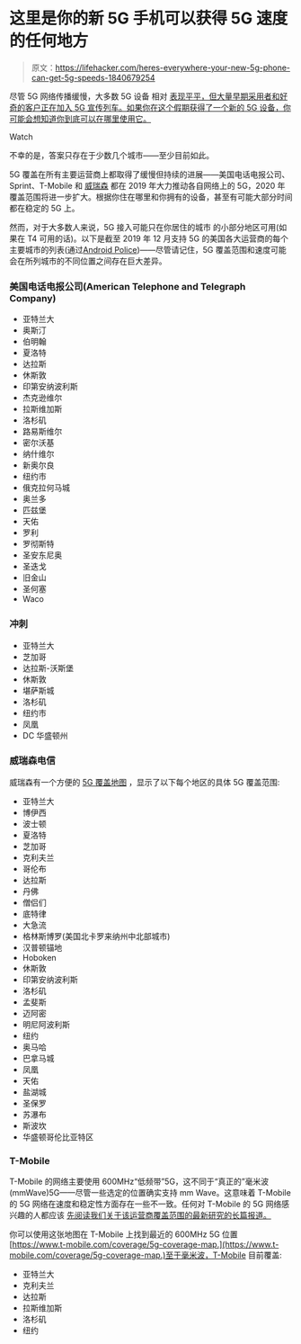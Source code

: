 # 这里是你的新 5G 手机可以获得 5G 速度的任何地方

> 原文：<https://lifehacker.com/heres-everywhere-your-new-5g-phone-can-get-5g-speeds-1840679254>

尽管 5G 网络传播缓慢，大多数 5G 设备 相对 [表现平平，但大量早期采用者和好奇的客户正在加入 5G 宣传列车。如果你在这个假期获得了一个新的 5G 设备，你可能会想知道你到底可以在哪里使用它。](https://lifehacker.com/5g-phones-are-coming-soon-but-you-should-wait-to-buy-o-1831406561)

Watch

不幸的是，答案只存在于少数几个城市——至少目前如此。

5G 覆盖在所有主要运营商上都取得了缓慢但持续的进展——美国电话电报公司、Sprint、T-Mobile 和 [威瑞森](https://lifehacker.com/heres-your-cheat-sheet-for-verizons-new-5g-data-plans-1833278817) 都在 2019 年大力推动各自网络上的 5G，2020 年覆盖范围将进一步扩大。根据你住在哪里和你拥有的设备，甚至有可能大部分时间都在稳定的 5G 上。

然而，对于大多数人来说，5G 接入可能只在你居住的城市 的小部分地区可用(如果在 T4 可用的话)。以下是截至 2019 年 12 月支持 5G 的美国各大运营商的每个主要城市的列表(通过[Android Police](https://www.androidpolice.com/2019/12/23/verizon-att-sprint-tmobile-5g-cities/))——尽管请记住，5G 覆盖范围和速度可能会在所列城市的不同位置之间存在巨大差异。

### 美国电话电报公司(American Telephone and Telegraph Company)

*   亚特兰大
*   奥斯汀
*   伯明翰
*   夏洛特
*   达拉斯
*   休斯敦
*   印第安纳波利斯
*   杰克逊维尔
*   拉斯维加斯
*   洛杉矶
*   路易斯维尔
*   密尔沃基
*   纳什维尔
*   新奥尔良
*   纽约市
*   俄克拉何马城
*   奥兰多
*   匹兹堡
*   天佑
*   罗利
*   罗彻斯特
*   圣安东尼奥
*   圣迭戈
*   旧金山
*   圣何塞
*   Waco

### 冲刺

*   亚特兰大
*   芝加哥
*   达拉斯-沃斯堡
*   休斯敦
*   堪萨斯城
*   洛杉矶
*   纽约市
*   凤凰
*   DC 华盛顿州

### 威瑞森电信

威瑞森有一个方便的 [5G 覆盖地图](https://lifehacker.com/check-for-5g-service-in-your-area-with-verizons-new-cov-1839959227) ，显示了以下每个地区的具体 5G 覆盖范围:

*   亚特兰大
*   博伊西
*   波士顿
*   夏洛特
*   芝加哥
*   克利夫兰
*   哥伦布
*   达拉斯
*   丹佛
*   僧侣们
*   底特律
*   大急流
*   格林斯博罗(美国北卡罗来纳州中北部城市)
*   汉普顿锚地
*   Hoboken
*   休斯敦
*   印第安纳波利斯
*   洛杉矶
*   孟斐斯
*   迈阿密
*   明尼阿波利斯
*   纽约
*   奥马哈
*   巴拿马城
*   凤凰
*   天佑
*   盐湖城
*   圣保罗
*   苏瀑布
*   斯波坎
*   华盛顿哥伦比亚特区

### **T-Mobile**

T-Mobile 的网络主要使用 600MHz“低频带”5G，这不同于“真正的”毫米波(mmWave)5G——尽管一些选定的位置确实支持 mm Wave。这意味着 T-Mobile 的 5G 网络在速度和稳定性方面存在一些不一致。任何对 T-Mobile 的 5G 网络感兴趣的人都应该 [先阅读我们关于该运营商覆盖范围的最新研究的长篇报道。](https://lifehacker.com/is-t-mobiles-5g-network-ready-for-primetime-1840397246)

你可以使用这张地图在 T-Mobile 上找到最近的 600MHz 5G 位置[https://www.t-mobile.com/coverage/5g-coverage-map.](https://www.t-mobile.com/coverage/5g-coverage-map.)至于毫米波，T-Mobile 目前覆盖:

*   亚特兰大
*   克利夫兰
*   达拉斯
*   拉斯维加斯
*   洛杉矶
*   纽约